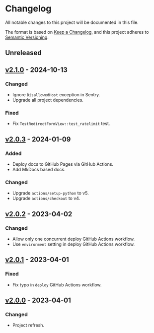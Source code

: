 # Changelog
All notable changes to this project will be documented in this file.

The format is based on [Keep a Changelog], and this project adheres to
[Semantic Versioning].

## Unreleased

## [v2.1.0](https://github.com/pawelad/fakester/releases/tag/v2.1.0) - 2024-10-13
### Changed
- Ignore `DisallowedHost` exception in Sentry.
- Upgrade all project dependencies.

### Fixed
- Fix `TestRedirectFormView::test_ratelimit` test.

## [v2.0.3](https://github.com/pawelad/fakester/releases/tag/v2.0.3) - 2024-01-09
### Added
- Deploy docs to GitHub Pages via GitHub Actions.
- Add MkDocs based docs.

### Changed
- Upgrade `actions/setup-python` to v5.
- Upgrade `actions/checkout` to v4.

## [v2.0.2](https://github.com/pawelad/fakester/releases/tag/v2.0.2) - 2023-04-02
### Changed
- Allow only one concurrent deploy GitHub Actions workflow.
- Use `environment` setting in deploy GitHub Actions workflow.

## [v2.0.1](https://github.com/pawelad/fakester/releases/tag/v2.0.1) - 2023-04-01
### Fixed
- Fix typo in `deploy` GitHub Actions workflow.

## [v2.0.0](https://github.com/pawelad/fakester/releases/tag/v2.0.0) - 2023-04-01
### Changed
- Project refresh.


[keep a changelog]: https://keepachangelog.com/en/1.1.0/
[semantic versioning]: https://semver.org/spec/v2.0.0.html

